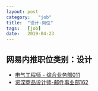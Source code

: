 ```yaml
---
layout:	post
category:	"job"
title:	"设计-岗位"
tags:	[job]
date:	2019-04-23
---
```

## 网易内推职位类别：设计
- [电气工程师 - 综合业务部011](http://mobile.bole.netease.com/bole/boleDetail?id=15846&employeeId=346f03c3cda5f04c&key=all)
- [资深商品设计师-邮件事业部162](http://mobile.bole.netease.com/bole/boleDetail?id=7538&employeeId=346f03c3cda5f04c&key=all)
